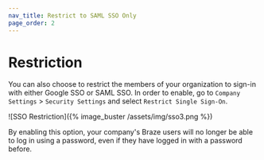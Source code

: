```yaml
---
nav_title: Restrict to SAML SSO Only
page_order: 2
---
```


# Restriction

You can also choose to restrict the members of your organization to sign-in with either Google SSO or SAML SSO. In order to enable, go to `Company Settings` > `Security Settings` and select `Restrict Single Sign-On`.

![SSO Restriction]({% image_buster /assets/img/sso3.png %})

By enabling this option, your company's Braze users will no longer be able to log in using a password, even if they have logged in with a password before.
